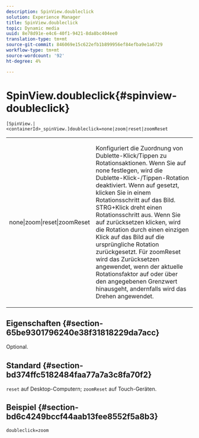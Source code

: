 ```yaml
---
description: SpinView.doubleclick
solution: Experience Manager
title: SpinView.doubleclick
topic: Dynamic media
uuid: 8e78d91e-e4c6-40f1-9421-8da8bc404ee0
translation-type: tm+mt
source-git-commit: 846069e15c622efb1b899956ef84efba9e1a6729
workflow-type: tm+mt
source-wordcount: '92'
ht-degree: 4%

---
```



# SpinView.doubleclick{#spinview-doubleclick}

`[SpinView.|<containerId>_spinView.]doubleclick=none|zoom|reset|zoomReset`

<table id="table_2D828A5750644B9CB95A2989C36F15F1"> 
 <tbody> 
  <tr> 
   <td colname="col1"> <p> <span class="codeph"> none|zoom|reset|zoomReset  </span> </p> </td> 
   <td colname="col2"> <p> Konfiguriert die Zuordnung von Dublette-Klick/Tippen zu Rotationsaktionen. Wenn Sie auf <span class="codeph"> none </span> festlegen, wird die Dublette-Klick-/Tippen-Rotation deaktiviert. Wenn <span class="codeph"> auf </span> gesetzt, klicken Sie in einem Rotationsschritt auf das Bild. STRG+Klick dreht einen Rotationsschritt aus. Wenn Sie auf <span class="codeph"> zurücksetzen </span> klicken, wird die Rotation durch einen einzigen Klick auf das Bild auf die ursprüngliche Rotation zurückgesetzt. Für <span class="codeph"> zoomReset </span> wird das Zurücksetzen angewendet, wenn der aktuelle Rotationsfaktor auf oder über den angegebenen Grenzwert hinausgeht, andernfalls wird das Drehen angewendet. </p> </td> 
  </tr> 
 </tbody> 
</table>

## Eigenschaften {#section-65be9301796240e38f31818229da7acc}

Optional.

## Standard {#section-bd374ffc5182484faa77a7a3c8fa70f2}

`reset` auf Desktop-Computern;  `zoomReset` auf Touch-Geräten.

## Beispiel {#section-bd6c4249bccf44aab13fee8552f5a8b3}

`doubleclick=zoom`
